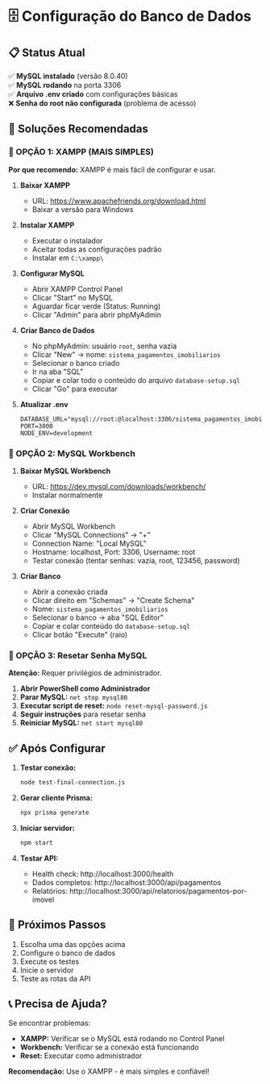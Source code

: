 # 🗄️ Configuração do Banco de Dados

## 📋 Status Atual

✅ **MySQL instalado** (versão 8.0.40)  
✅ **MySQL rodando** na porta 3306  
✅ **Arquivo .env criado** com configurações básicas  
❌ **Senha do root não configurada** (problema de acesso)

## 🚀 Soluções Recomendadas

### 🥇 OPÇÃO 1: XAMPP (MAIS SIMPLES)

**Por que recomendo:** XAMPP é mais fácil de configurar e usar.

1. **Baixar XAMPP**
   - URL: https://www.apachefriends.org/download.html
   - Baixar a versão para Windows

2. **Instalar XAMPP**
   - Executar o instalador
   - Aceitar todas as configurações padrão
   - Instalar em `C:\xampp\`

3. **Configurar MySQL**
   - Abrir XAMPP Control Panel
   - Clicar "Start" no MySQL
   - Aguardar ficar verde (Status: Running)
   - Clicar "Admin" para abrir phpMyAdmin

4. **Criar Banco de Dados**
   - No phpMyAdmin: usuário `root`, senha vazia
   - Clicar "New" → nome: `sistema_pagamentos_imobiliarios`
   - Selecionar o banco criado
   - Ir na aba "SQL"
   - Copiar e colar todo o conteúdo do arquivo `database-setup.sql`
   - Clicar "Go" para executar

5. **Atualizar .env**
   ```env
   DATABASE_URL="mysql://root:@localhost:3306/sistema_pagamentos_imobiliarios"
   PORT=3000
   NODE_ENV=development
   ```

### 🥈 OPÇÃO 2: MySQL Workbench

1. **Baixar MySQL Workbench**
   - URL: https://dev.mysql.com/downloads/workbench/
   - Instalar normalmente

2. **Criar Conexão**
   - Abrir MySQL Workbench
   - Clicar "MySQL Connections" → "+"
   - Connection Name: "Local MySQL"
   - Hostname: localhost, Port: 3306, Username: root
   - Testar conexão (tentar senhas: vazia, root, 123456, password)

3. **Criar Banco**
   - Abrir a conexão criada
   - Clicar direito em "Schemas" → "Create Schema"
   - Nome: `sistema_pagamentos_imobiliarios`
   - Selecionar o banco → aba "SQL Editor"
   - Copiar e colar conteúdo do `database-setup.sql`
   - Clicar botão "Execute" (raio)

### 🥉 OPÇÃO 3: Resetar Senha MySQL

**Atenção:** Requer privilégios de administrador.

1. **Abrir PowerShell como Administrador**
2. **Parar MySQL:** `net stop mysql80`
3. **Executar script de reset:** `node reset-mysql-password.js`
4. **Seguir instruções** para resetar senha
5. **Reiniciar MySQL:** `net start mysql80`

## ✅ Após Configurar

1. **Testar conexão:**
   ```bash
   node test-final-connection.js
   ```

2. **Gerar cliente Prisma:**
   ```bash
   npx prisma generate
   ```

3. **Iniciar servidor:**
   ```bash
   npm start
   ```

4. **Testar API:**
   - Health check: http://localhost:3000/health
   - Dados completos: http://localhost:3000/api/pagamentos
   - Relatórios: http://localhost:3000/api/relatorios/pagamentos-por-imovel

## 🎯 Próximos Passos

1. Escolha uma das opções acima
2. Configure o banco de dados
3. Execute os testes
4. Inicie o servidor
5. Teste as rotas da API

## 📞 Precisa de Ajuda?

Se encontrar problemas:
- **XAMPP:** Verificar se o MySQL está rodando no Control Panel
- **Workbench:** Verificar se a conexão está funcionando
- **Reset:** Executar como administrador

**Recomendação:** Use o XAMPP - é mais simples e confiável!
